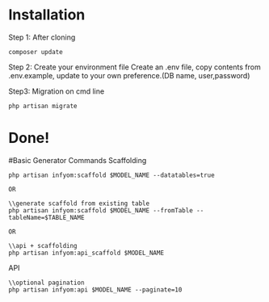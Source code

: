 # Installation

Step 1: After cloning
```
composer update
```

Step 2: Create your environment file
Create an .env file, copy contents from .env.example, update to your own preference.(DB name, user,password)

Step3: Migration
on cmd line
```
php artisan migrate
```

# Done!

#Basic Generator Commands
Scaffolding
```
php artisan infyom:scaffold $MODEL_NAME --datatables=true

OR

\\generate scaffold from existing table
php artisan infyom:scaffold $MODEL_NAME --fromTable --tableName=$TABLE_NAME

OR

\\api + scaffolding
php artisan infyom:api_scaffold $MODEL_NAME
```


API
```
\\optional pagination
php artisan infyom:api $MODEL_NAME --paginate=10
```

